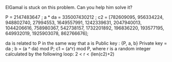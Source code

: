 ElGamal is stuck on this problem. Can you help him solve it?

P = 2147483647 ; a * da = 335007430212 ; c2 = [782609095, 956334224, 948802740, 27994553, 1649557991, 1242339631, 2047940013, 1044206616, 758980367, 542738157, 1732201892, 196836220, 193577195, 649932019, 1925903078, 862766676];

da is related to P in the same way that a is Public key : {P, a, b} Private key = da ; b = (a ^ da) mod P; c1 = (a^r) mod P, where r is a random integer calculated by the following loop: 2 < r < (len(c2)+2)
